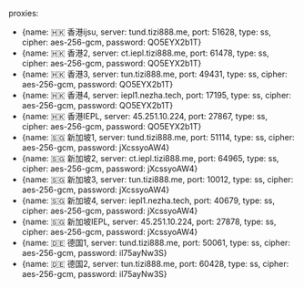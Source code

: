 proxies:
  - {name: 🇭🇰 香港ijsu, server: tund.tizi888.me, port: 51628, type: ss, cipher: aes-256-gcm, password: QO5EYX2b1T}
  - {name: 🇭🇰 香港2, server: ct.iepl.tizi888.me, port: 61478, type: ss, cipher: aes-256-gcm, password: QO5EYX2b1T}
  - {name: 🇭🇰 香港3, server: tun.tizi888.me, port: 49431, type: ss, cipher: aes-256-gcm, password: QO5EYX2b1T}
  - {name: 🇭🇰 香港4, server: iepl1.nezha.tech, port: 17195, type: ss, cipher: aes-256-gcm, password: QO5EYX2b1T}
  - {name: 🇭🇰 香港IEPL, server: 45.251.10.224, port: 27867, type: ss, cipher: aes-256-gcm, password: QO5EYX2b1T}
  - {name: 🇸🇬 新加坡1, server: tund.tizi888.me, port: 51114, type: ss, cipher: aes-256-gcm, password: jXcssyoAW4}
  - {name: 🇸🇬 新加坡2, server: ct.iepl.tizi888.me, port: 64965, type: ss, cipher: aes-256-gcm, password: jXcssyoAW4}
  - {name: 🇸🇬 新加坡3, server: tun.tizi888.me, port: 10012, type: ss, cipher: aes-256-gcm, password: jXcssyoAW4}
  - {name: 🇸🇬 新加坡4, server: iepl1.nezha.tech, port: 40679, type: ss, cipher: aes-256-gcm, password: jXcssyoAW4}
  - {name: 🇸🇬 新加坡IEPL, server: 45.251.10.224, port: 27878, type: ss, cipher: aes-256-gcm, password: jXcssyoAW4}
  - {name: 🇩🇪 德国1, server: tund.tizi888.me, port: 50061, type: ss, cipher: aes-256-gcm, password: il75ayNw3S}
  - {name: 🇩🇪 德国2, server: tun.tizi888.me, port: 60428, type: ss, cipher: aes-256-gcm, password: il75ayNw3S}
